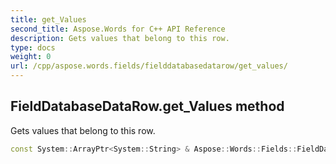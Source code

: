```yaml
---
title: get_Values
second_title: Aspose.Words for C++ API Reference
description: Gets values that belong to this row. 
type: docs
weight: 0
url: /cpp/aspose.words.fields/fielddatabasedatarow/get_values/
---
```

## FieldDatabaseDataRow.get_Values method


Gets values that belong to this row.

```cpp
const System::ArrayPtr<System::String> & Aspose::Words::Fields::FieldDatabaseDataRow::get_Values() const
```

